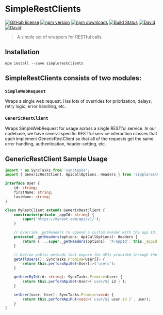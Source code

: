 # SimpleRestClients

[![GitHub license](https://img.shields.io/badge/license-MIT-blue.svg?style=flat-square)](https://github.com/Microsoft/SimpleRestClients/blob/master/LICENSE) [![npm version](https://img.shields.io/npm/v/simplerestclients.svg?style=flat-square)](https://www.npmjs.com/package/simplerestclients) [![npm downloads](https://img.shields.io/npm/dm/simplerestclients.svg?style=flat-square)](https://www.npmjs.com/package/simplerestclients) [![Build Status](https://img.shields.io/travis/Microsoft/SimpleRestClients/master.svg?style=flat-square)](https://travis-ci.org/Microsoft/SimpleRestClients) [![David](https://img.shields.io/david/Microsoft/SimpleRestClients.svg?style=flat-square)](https://github.com/Microsoft/SimpleRestClients)
[![David](https://img.shields.io/david/dev/Microsoft/SimpleRestClients.svg?style=flat-square)](https://github.com/Microsoft/SimpleRestClients)

> A simple set of wrappers for RESTful calls.

## Installation

```shell
npm install --save simplerestclients
```

## SimpleRestClients consists of two modules:

### `SimpleWebRequest`

Wraps a single web request.  Has lots of overrides for priorization, delays, retry logic, error handling, etc.

### `GenericRestClient`

Wraps SimpleWebRequest for usage across a single RESTful service.  In our codebase, we have several specific RESTful service interaction
classes that each implement GenericRestClient so that all of the requests get the same error handling, authentication, header-setting,
etc.

## GenericRestClient Sample Usage

```typescript
import * as SyncTasks from 'synctasks';
import { GenericRestClient, ApiCallOptions, Headers } from 'simplerestclients';

interface User {
    id: string;
    firstName: string;
    lastName: string;
}

class MyRestClient extends GenericRestClient {
    constructor(private _appId: string) {
        super('https://myhost.com/api/v1/');
    }

    // Override _getHeaders to append a custom header with the app ID.
    protected _getHeaders(options: ApiCallOptions): Headers {
        return { ...super._getHeaders(options), 'X-AppId': this._appId };
    }

    // Define public methods that expose the APIs provided through the REST service.
    getAllUsers(): SyncTasks.Promise<User[]> {
        return this.performApiGet<User[]>('users');
    }

    getUserById(id: string): SyncTasks.Promise<User> {
        return this.performApiGet<User>(`user/${ id }`);
    }

    setUser(user: User): SyncTasks.Promise<void> {
        return this.performApiPut<void>(`user/${ user.id }`, user);
    }
}
```
